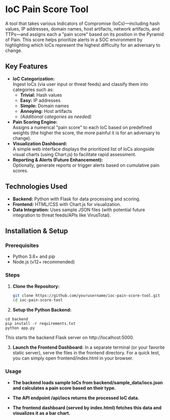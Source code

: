 # IoC Pain Score Tool

A tool that takes various Indicators of Compromise (IoCs)—including hash values, IP addresses, domain names, host artifacts, network artifacts, and TTPs—and assigns each a "pain score" based on its position in the Pyramid of Pain. This score helps prioritize alerts in a SOC environment by highlighting which IoCs represent the highest difficulty for an adversary to change.

## Key Features
- **IoC Categorization:**  
  Ingest IoCs (via user input or threat feeds) and classify them into categories such as:
  - **Trivial:** Hash values  
  - **Easy:** IP addresses  
  - **Simple:** Domain names  
  - **Annoying:** Host artifacts  
  - *(Additional categories as needed)*
- **Pain Scoring Engine:**  
  Assigns a numerical "pain score" to each IoC based on predefined weights (the higher the score, the more painful it is for an adversary to change).
- **Visualization Dashboard:**  
  A simple web interface displays the prioritized list of IoCs alongside visual charts (using Chart.js) to facilitate rapid assessment.
- **Reporting & Alerts (Future Enhancement):**  
  Optionally, generate reports or trigger alerts based on cumulative pain scores.

## Technologies Used
- **Backend:** Python with Flask for data processing and scoring.
- **Frontend:** HTML/CSS with Chart.js for visualization.
- **Data Integration:** Uses sample JSON files (with potential future integration to threat feeds/APIs like VirusTotal).

## Installation & Setup

### Prerequisites
- Python 3.6+ and pip  
- Node.js (v12+ recommended)

### Steps

1. **Clone the Repository:**

   ```bash
   git clone https://github.com/yourusername/ioc-pain-score-tool.git
   cd ioc-pain-score-tool
   ```
2.  **Setup the Python Backend:**

  ```
  cd backend
  pip install -r requirements.txt
  python app.py
  ```
  This starts the backend Flask server on http://localhost:5000.
  
3.  **Launch the Frontend Dashboard:**
  In a separate terminal (or your favorite static server), serve the files in the frontend directory. For a quick test, you can simply open frontend/index.html in your browser.

###  Usage
- **The backend loads sample IoCs from backend/sample_data/iocs.json and calculates a pain score based on their type.**

- **The API endpoint /api/iocs returns the processed IoC data.**

- **The frontend dashboard (served by index.html) fetches this data and visualizes it as a bar chart.**
